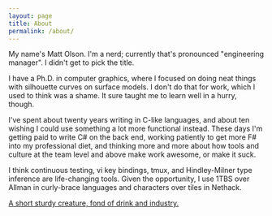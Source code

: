 ```yaml
---
layout: page
title: About
permalink: /about/
---
```


My name's Matt Olson. I'm a nerd; currently that's pronounced
"engineering manager". I didn't get to pick the title.

I have a Ph.D. in computer graphics, where I focused on doing neat
things with silhouette curves on surface models. I don't do that for
work, which I used to think was a shame. It sure taught me to learn well
in a hurry, though.

I've spent about twenty years writing in C-like languages, and about ten
wishing I could use something a lot more functional instead. These days
I'm getting paid to write C# on the back end, working patiently to get
more F# into my professional diet, and thinking more and more about how
tools and culture at the team level and above make work awesome, or make
it suck.

I think continuous testing, vi key bindings, tmux, and Hindley-Milner
type inference are life-changing tools. Given the opportunity, I use
1TBS over Allman in curly-brace languages and characters over tiles in
Nethack.

[A short sturdy creature,
fond of drink and industry.](http://dwarffortresswiki.org/)
